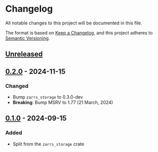 # Changelog

All notable changes to this project will be documented in this file.

The format is based on [Keep a Changelog](https://keepachangelog.com/en/1.0.0/),
and this project adheres to [Semantic Versioning](https://semver.org/spec/v2.0.0.html).

## [Unreleased]

## [0.2.0] - 2024-11-15

### Changed
 - Bump `zarrs_storage` to 0.3.0-dev
 - **Breaking**: Bump MSRV to 1.77 (21 March, 2024)

## [0.1.0] - 2024-09-15

### Added
 - Split from the `zarrs_storage` crate

[unreleased]: https://github.com/LDeakin/zarrs/compare/zarrs_zip-v0.2.0...HEAD
[0.2.0]: https://github.com/LDeakin/zarrs/releases/tag/zarrs_zip-v0.2.0
[0.1.0]: https://github.com/LDeakin/zarrs/releases/tag/zarrs_zip-v0.1.0
